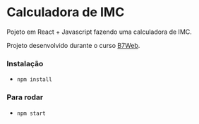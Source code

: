 # Calculadora de IMC

Pojeto em React + Javascript fazendo uma calculadora de IMC.

Projeto desenvolvido durante o curso [B7Web](https://b7web.com.br).

### Instalação
- `npm install`

### Para rodar
- `npm start`
